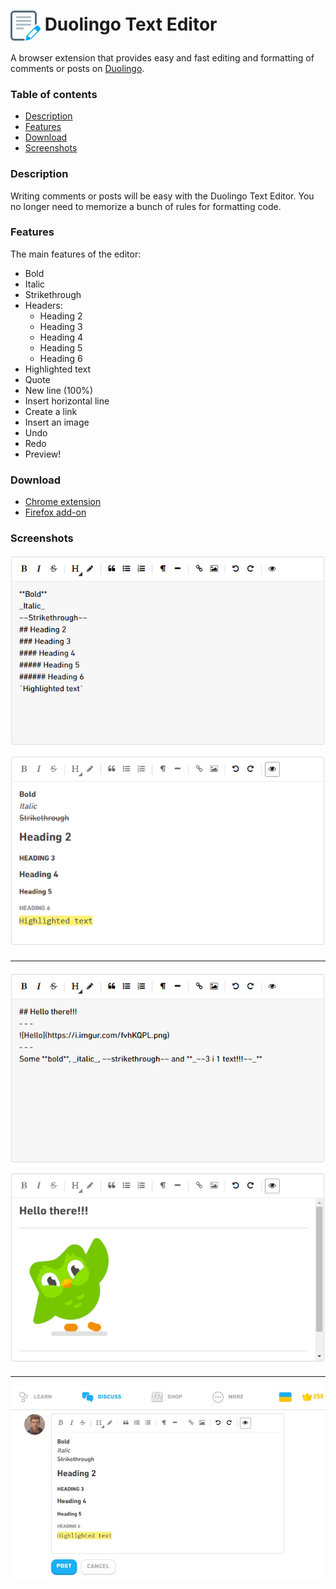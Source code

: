 <h1>
  <img align="center" width="48" height="48" src="duotexteditor/icons/icon_48.png" />
  Duolingo Text Editor
</h1>

A browser extension that provides easy and fast editing and formatting of comments or posts on [Duolingo](https://forum.duolingo.com).

### Table of contents

- [Description](#description)
- [Features](#features)
- [Download](#download)
- [Screenshots](#screenshots)

### Description

Writing comments or posts will be easy with the Duolingo Text Editor. You no longer need to memorize a bunch of rules for formatting code.

### Features

The main features of the editor:
- Bold
- Italic
- Strikethrough
- Headers:
  - Heading 2
  - Heading 3
  - Heading 4
  - Heading 5
  - Heading 6
- Highlighted text
- Quote
- New line (100%)
- Insert horizontal line
- Create a link
- Insert an image
- Undo
- Redo
- Preview!

### Download  

- [Chrome extension](https://chrome.google.com/webstore/detail/duolingo-text-editor/lminlegkokddakonaglakjgailkoaeak?hl=en-US)
- [Firefox add-on](https://addons.mozilla.org/en-US/firefox/addon/duolingo-text-editor/)

### Screenshots

![duoling text editor](screenshots/screenshot-3.jpg)  
![duoling text editor](screenshots/screenshot-4.jpg)

- - -

![duoling text editor](screenshots/screenshot-2.jpg)  
![duoling text editor](screenshots/screenshot-1.jpg)

- - - 

![duoling text editor](screenshots/screenshot-5.jpg)
